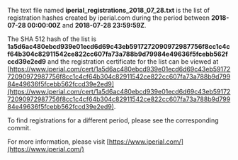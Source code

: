 The text file named **iperial_registrations_2018_07_28.txt** is the list of registration hashes created by iperial.com during the period between **2018-07-28 00:00:00Z** and **2018-07-28 23:59:59Z**.

The SHA 512 hash of the list is **1a5d6ac480ebcd939e01ecd6d69c43eb5917272090972987756f8cc1c4cf64b304c82911542ce822cc607fa73a788b9d79984e49636f5fcebb562fccd39e2ed9** and the registration certificate for the list can be viewed at [https://www.iperial.com/cert/1a5d6ac480ebcd939e01ecd6d69c43eb5917272090972987756f8cc1c4cf64b304c82911542ce822cc607fa73a788b9d79984e49636f5fcebb562fccd39e2ed9](https://www.iperial.com/cert/1a5d6ac480ebcd939e01ecd6d69c43eb5917272090972987756f8cc1c4cf64b304c82911542ce822cc607fa73a788b9d79984e49636f5fcebb562fccd39e2ed9).

To find registrations for a different period, please see the corresponding commit.

For more information, please visit [https://www.iperial.com/](https://www.iperial.com/)
